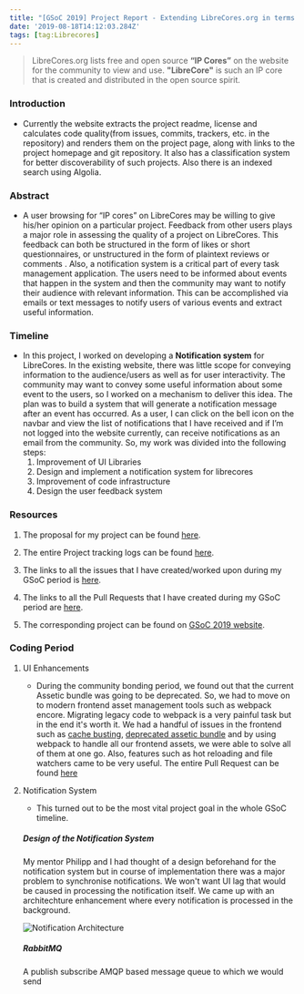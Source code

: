 ```yaml
---
title: "[GSoC 2019] Project Report - Extending LibreCores.org in terms of user interactivity and feedback"
date: '2019-08-18T14:12:03.284Z'
tags: [tag:Librecores]
---
```


> LibreCores.org lists free and open source **“IP Cores”** on the website for the community to view and use. **"LibreCore"** is such an IP core that is created and distributed in the open source spirit. 

### Introduction
- Currently the website extracts the project readme, license and calculates code quality(from issues, commits, trackers, etc. in the repository) and renders them on the project page, along with links to the project homepage and git repository. It also has a classification system for better discoverability of such projects. Also there is an indexed search using Algolia. 

### Abstract
- A user browsing for “IP cores” on LibreCores may be willing to give his/her opinion on a
particular project. Feedback from other users plays a major role in assessing the quality of a
project on LibreCores. This feedback can both be structured in the form of likes or short
questionnaires, or unstructured in the form of plaintext reviews or comments . Also, a notification
system is a critical part of every task management application. The users need to be informed
about events that happen in the system and then the community may want to notify their
audience with relevant information. This can be accomplished via emails or text messages to
notify users of various events and extract useful information.

### Timeline
- In this project, I worked on developing a **Notification system** for LibreCores. In the existing website, there was little scope for conveying information to the audience/users as well as for user interactivity. The community may want to convey some useful information about some event to the users, so I worked on a mechanism to deliver this idea. The plan was to build a system that will generate a notification message after an event has occurred. As a user, I can click on the bell icon on the navbar and view the list of notifications
that I have received and if I’m not logged into the website currently, can receive notifications as
an email from the community. So, my work was divided into the following steps:
    1. Improvement of UI Libraries
    2. Design and implement a notification system for librecores
    3. Improvement of code infrastructure
    4. Design the user feedback system

### Resources
1. The proposal for my project can be found [here](https://docs.google.com/document/d/1RHJmSgOreDmp-kyAUarVN0VT6rKqNjqVRzobd0bXR-U/edit).

2. The entire Project tracking logs can be found [here](https://github.com/librecores/librecores-web/projects/5).

3. The links to all the issues that I have created/worked upon during my GSoC period is 
[here](https://github.com/librecores/librecores-web/issues?utf8=%E2%9C%93&q=is%3Aissue+author%3Aaquibbaig+).

4. The links to all the Pull Requests that I have created during my GSoC period are 
[here](https://github.com/librecores/librecores-web/pulls?utf8=%E2%9C%93&q=is%3Apr+author%3Aaquibbaig+).

5. The corresponding project can be found on [GSoC 2019 website](https://summerofcode.withgoogle.com/projects/#5913738987700224).

### Coding Period
1. UI Enhancements
    - During the community bonding period, we found out that the current Assetic bundle was going to be deprecated. So, we had to move on to modern frontend asset management tools such as webpack encore. Migrating legacy
    code to webpack is a very painful task but in the end it's worth it. We had a handful of issues in the frontend such as [cache busting](https://github.com/librecores/librecores-web/issues/260), [deprecated assetic bundle](https://github.com/librecores/librecores-web/issues/292) and by using webpack to handle all our frontend assets, we were able to solve all of them 
    at one go. Also, features such as hot reloading and file watchers came to be very useful.
    The entire Pull Request can be found [here](https://github.com/librecores/librecores-web/pull/353)

2. Notification System
    - This turned out to be the most vital project goal in the whole GSoC timeline. 
    ##### Design of the Notification System
    My mentor Philipp and I had thought of a design beforehand for the notification system but in course of implementation there was
    a major problem to synchronise notifications. We won't want UI lag that would be caused in processing the notification itself. We came up with an architechture enhancement where every notification is processed in the background. 

    ![Notification Architecture](https://user-images.githubusercontent.com/1467123/59163316-43c43c80-8af7-11e9-9cca-d53e5e747f10.png)

    ##### RabbitMQ
    A publish subscribe AMQP based message queue to which we would send 
